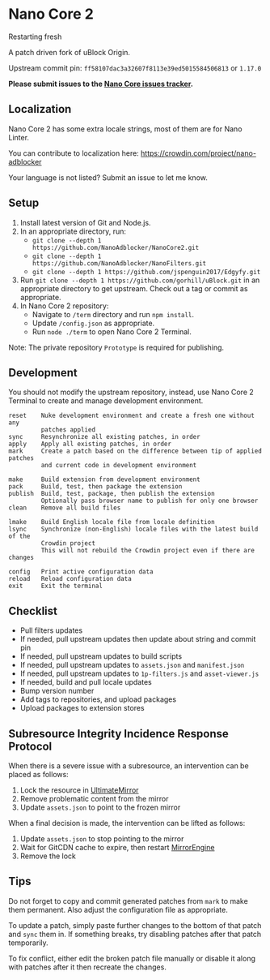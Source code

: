 # Nano Core 2

Restarting fresh

A patch driven fork of uBlock Origin.

Upstream commit pin: `ff58107dac3a32607f8113e39ed5015584506813` or `1.17.0`

**Please submit issues to the
[Nano Core issues tracker](https://github.com/NanoAdblocker/NanoCore/issues).**

## Localization

Nano Core 2 has some extra locale strings, most of them are for Nano Linter.

You can contribute to localization here:
https://crowdin.com/project/nano-adblocker

Your language is not listed? Submit an issue to let me know.

## Setup

1. Install latest version of Git and Node.js.
2. In an appropriate directory, run:
   - `git clone --depth 1 https://github.com/NanoAdblocker/NanoCore2.git`
   - `git clone --depth 1 https://github.com/NanoAdblocker/NanoFilters.git`
   - `git clone --depth 1 https://github.com/jspenguin2017/Edgyfy.git`
3. Run `git clone --depth 1 https://github.com/gorhill/uBlock.git` in an
   appropriate directory to get upstream. Check out a tag or commit as
   appropriate.
4. In Nano Core 2 repository:
   - Navigate to `/term` directory and run `npm install`.
   - Update `/config.json` as appropriate.
   - Run `node ./term` to open Nano Core 2 Terminal.

Note: The private repository `Prototype` is required for publishing.

## Development

You should not modify the upstream repository, instead, use Nano Core 2
Terminal to create and manage development environment.

```
reset    Nuke development environment and create a fresh one without any
         patches applied
sync     Resynchronize all existing patches, in order
apply    Apply all existing patches, in order
mark     Create a patch based on the difference between tip of applied patches
         and current code in development environment

make     Build extension from development environment
pack     Build, test, then package the extension
publish  Build, test, package, then publish the extension
         Optionally pass browser name to publish for only one browser
clean    Remove all build files

lmake    Build English locale file from locale definition
lsync    Synchronize (non-English) locale files with the latest build of the
         Crowdin project
         This will not rebuild the Crowdin project even if there are changes

config   Print active configuration data
reload   Reload configuration data
exit     Exit the terminal
```

## Checklist

- Pull filters updates
- If needed, pull upstream updates then update about string and commit pin
- If needed, pull upstream updates to build scripts
- If needed, pull upstream updates to `assets.json` and `manifest.json`
- If needed, pull upstream updates to `1p-filters.js` and `asset-viewer.js`
- If needed, build and pull locale updates
- Bump version number
- Add tags to repositories, and upload packages
- Upload packages to extension stores

## Subresource Integrity Incidence Response Protocol

When there is a severe issue with a subresource, an intervention can be placed
as follows:

1. Lock the resource in
   [UltimateMirror](https://github.com/NanoMeow/UltimateMirror)
2. Remove problematic content from the mirror
3. Update `assets.json` to point to the frozen mirror

When a final decision is made, the intervention can be lifted as follows:

1. Update `assets.json` to stop pointing to the mirror
2. Wait for GitCDN cache to expire, then restart
   [MirrorEngine](https://github.com/NanoMeow/MirrorEngine)
3. Remove the lock

## Tips

Do not forget to copy and commit generated patches from `mark` to make them
permanent. Also adjust the configuration file as appropriate.

To update a patch, simply paste further changes to the bottom of that patch and
`sync` them in. If something breaks, try disabling patches after that patch
temporarily.

To fix conflict, either edit the broken patch file manually or disable it
along with patches after it then recreate the changes.
